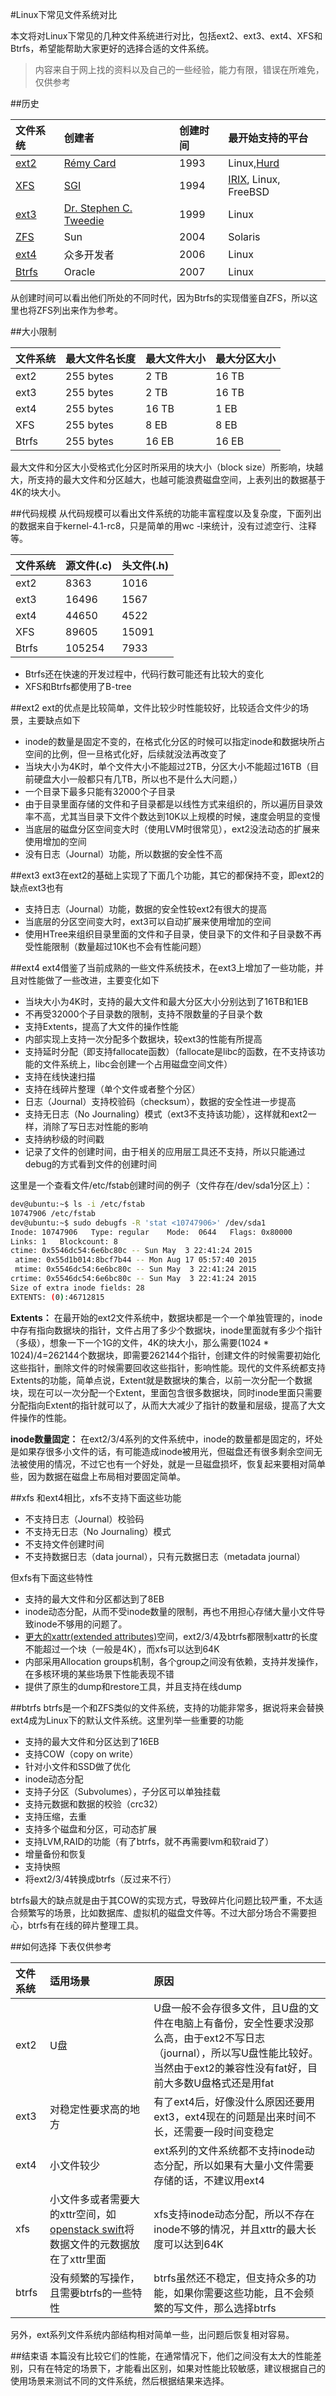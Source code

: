 #Linux下常见文件系统对比

本文将对Linux下常见的几种文件系统进行对比，包括ext2、ext3、ext4、XFS和Btrfs，希望能帮助大家更好的选择合适的文件系统。

>内容来自于网上找的资料以及自己的一些经验，能力有限，错误在所难免，仅供参考

##历史

| 文件系统 | 创建者 | 创建时间 |最开始支持的平台|
| :--- |  :--- |  :--- | :--- |
|[ext2](https://en.wikipedia.org/wiki/Ext2)|[Rémy Card](https://en.wikipedia.org/wiki/R%C3%A9my_Card)|1993|Linux,[Hurd](https://en.wikipedia.org/wiki/GNU_Hurd)|
|[XFS](https://en.wikipedia.org/wiki/XFS)|[SGI](https://en.wikipedia.org/wiki/Silicon_Graphics)| 1994|[IRIX](https://en.wikipedia.org/wiki/IRIX), Linux, FreeBSD|
|[ext3](https://en.wikipedia.org/wiki/Ext3)|[Dr. Stephen C. Tweedie](https://en.wikipedia.org/wiki/Stephen_Tweedie)| 1999|Linux|
|[ZFS](https://en.wikipedia.org/wiki/ZFS)|Sun| 2004|Solaris|
|[ext4](https://en.wikipedia.org/wiki/Ext4)|众多开发者| 2006|Linux|
|[Btrfs](https://en.wikipedia.org/wiki/Btrfs)|Oracle| 2007|Linux|

从创建时间可以看出他们所处的不同时代，因为Btrfs的实现借鉴自ZFS，所以这里也将ZFS列出来作为参考。

##大小限制

| 文件系统 | 最大文件名长度 | 最大文件大小 |最大分区大小|
| :--- |  :--- |  :--- | :--- |
|ext2|255 bytes |2 TB   |16 TB|
|ext3|255 bytes|    2 TB    |16 TB|
|ext4|255 bytes|    16 TB|  1 EB|
|XFS|255 bytes  |8 EB|  8 EB|
|Btrfs|255 bytes|   16 EB|  16 EB|

最大文件和分区大小受格式化分区时所采用的块大小（block size）所影响，块越大，所支持的最大文件和分区越大，也越可能浪费磁盘空间，上表列出的数据基于4K的块大小。

##代码规模
从代码规模可以看出文件系统的功能丰富程度以及复杂度，下面列出的数据来自于kernel-4.1-rc8，只是简单的用wc -l来统计，没有过滤空行、注释等。

| 文件系统 | 源文件(.c) | 头文件(.h) |
| :--- |  :--- |  :--- |
|ext2 |8363 |1016|
|ext3|16496 |1567|
|ext4|44650|    4522|
|XFS|89605  |15091|
|Btrfs|105254   |7933|

* Btrfs还在快速的开发过程中，代码行数可能还有比较大的变化
* XFS和Btrfs都使用了B-tree

##ext2
ext的优点是比较简单，文件比较少时性能较好，比较适合文件少的场景，主要缺点如下

* inode的数量是固定不变的，在格式化分区的时候可以指定inode和数据块所占空间的比例，但一旦格式化好，后续就没法再改变了
* 当块大小为4K时，单个文件大小不能超过2TB，分区大小不能超过16TB（目前硬盘大小一般都只有几TB，所以也不是什么大问题，）
* 一个目录下最多只能有32000个子目录
* 由于目录里面存储的文件和子目录都是以线性方式来组织的，所以遍历目录效率不高，尤其当目录下文件个数达到10K以上规模的时候，速度会明显的变慢
* 当底层的磁盘分区空间变大时（使用LVM时很常见），ext2没法动态的扩展来使用增加的空间
* 没有日志（Journal）功能，所以数据的安全性不高

##ext3
ext3在ext2的基础上实现了下面几个功能，其它的都保持不变，即ext2的缺点ext3也有

* 支持日志（Journal）功能，数据的安全性较ext2有很大的提高
* 当底层的分区空间变大时，ext3可以自动扩展来使用增加的空间
* 使用HTree来组织目录里面的文件和子目录，使目录下的文件和子目录数不再受性能限制（数量超过10K也不会有性能问题）

##ext4
ext4借鉴了当前成熟的一些文件系统技术，在ext3上增加了一些功能，并且对性能做了一些改进，主要变化如下

* 当块大小为4K时，支持的最大文件和最大分区大小分别达到了16TB和1EB
* 不再受32000个子目录数的限制，支持不限数量的子目录个数
* 支持Extents，提高了大文件的操作性能
* 内部实现上支持一次分配多个数据块，较ext3的性能有所提高
* 支持延时分配（即支持fallocate函数）（fallocate是libc的函数，在不支持该功能的文件系统上，libc会创建一个占用磁盘空间文件）
* 支持在线快速扫描
* 支持在线碎片整理（单个文件或者整个分区）
* 日志（Journal）支持校验码（checksum），数据的安全性进一步提高
* 支持无日志（No Journaling）模式（ext3不支持该功能），这样就和ext2一样，消除了写日志对性能的影响
* 支持纳秒级的时间戳
* 记录了文件的创建时间，由于相关的应用层工具还不支持，所以只能通过debug的方式看到文件的创建时间

这里是一个查看文件/etc/fstab创建时间的例子（文件存在/dev/sda1分区上）：
```bash
dev@ubuntu:~$ ls -i /etc/fstab
10747906 /etc/fstab
dev@ubuntu:~$ sudo debugfs -R 'stat <10747906>' /dev/sda1
Inode: 10747906   Type: regular    Mode:  0644   Flags: 0x80000
Links: 1   Blockcount: 8
ctime: 0x5546dc54:6e6bc80c -- Sun May  3 22:41:24 2015
 atime: 0x55d1b014:8bcf7b44 -- Mon Aug 17 05:57:40 2015
 mtime: 0x5546dc54:6e6bc80c -- Sun May  3 22:41:24 2015
crtime: 0x5546dc54:6e6bc80c -- Sun May  3 22:41:24 2015
Size of extra inode fields: 28
EXTENTS: (0):46712815
```


**Extents：** 在最开始的ext2文件系统中，数据块都是一个一个单独管理的，inode中存有指向数据块的指针，文件占用了多少个数据块，inode里面就有多少个指针（多级），想象一下一个1G的文件，4K的块大小，那么需要(1024 * 1024)/4=262144个数据块，即需要262144个指针，创建文件的时候需要初始化这些指针，删除文件的时候需要回收这些指针，影响性能。现代的文件系统都支持Extents的功能，简单点说，Extent就是数据块的集合，以前一次分配一个数据块，现在可以一次分配一个Extent，里面包含很多数据块，同时inode里面只需要分配指向Extent的指针就可以了，从而大大减少了指针的数量和层级，提高了大文件操作的性能。

**inode数量固定：** 在ext2/3/4系列的文件系统中，inode的数量都是固定的，坏处是如果存很多小文件的话，有可能造成inode被用光，但磁盘还有很多剩余空间无法被使用的情况，不过它也有一个好处，就是一旦磁盘损坏，恢复起来要相对简单些，因为数据在磁盘上布局相对要固定简单。

##xfs
和ext4相比，xfs不支持下面这些功能

* 不支持日志（Journal）校验码
* 不支持无日志（No Journaling）模式
* 不支持文件创建时间
* 不支持数据日志（data journal），只有元数据日志（metadata journal）

但xfs有下面这些特性

* 支持的最大文件和分区都达到了8EB
* inode动态分配，从而不受inode数量的限制，再也不用担心存储大量小文件导致inode不够用的问题了。
* [更大的xattr(extended attributes)](https://en.wikipedia.org/wiki/XFS#Extended_attributes)空间，ext2/3/4及btrfs都限制xattr的长度不能超过一个块（一般是4K），而xfs可以达到64K
* 内部采用Allocation groups机制，各个group之间没有依赖，支持并发操作，在多核环境的某些场景下性能表现不错
* 提供了原生的dump和restore工具，并且支持在线dump

##btrfs
btrfs是一个和ZFS类似的文件系统，支持的功能非常多，据说将来会替换ext4成为Linux下的默认文件系统。这里列举一些重要的功能

* 支持的最大文件和分区达到了16EB
* 支持COW（copy on write）
* 针对小文件和SSD做了优化
* inode动态分配
* 支持子分区（Subvolumes），子分区可以单独挂载
* 支持元数据和数据的校验（crc32）
* 支持压缩，去重
* 支持多个磁盘和分区，可动态扩展
* 支持LVM,RAID的功能（有了btrfs，就不再需要lvm和软raid了）
* 增量备份和恢复
* 支持快照
* 将ext2/3/4转换成btrfs（反过来不行）

btrfs最大的缺点就是由于其COW的实现方式，导致碎片化问题比较严重，不太适合频繁写的场景，比如数据库、虚拟机的磁盘文件等。不过大部分场合不需要担心，btrfs有在线的碎片整理工具。

##如何选择
下表仅供参考

|文件系统 |适用场景 |原因|
| :--- |  :--- |  :--- |
|ext2| U盘 |U盘一般不会存很多文件，且U盘的文件在电脑上有备份，安全性要求没那么高，由于ext2不写日志（journal），所以写U盘性能比较好。当然由于ext2的兼容性没有fat好，目前大多数U盘格式还是用fat|
|ext3 |对稳定性要求高的地方  |有了ext4后，好像没什么原因还要用ext3，ext4现在的问题是出来时间不长，还需要一段时间变稳定|
|ext4 |小文件较少 |ext系列的文件系统都不支持inode动态分配，所以如果有大量小文件需要存储的话，不建议用ext4|
|xfs |小文件多或者需要大的xttr空间，如[openstack swift](https://docs.openstack.org/developer/swift/)将数据文件的元数据放在了xttr里面 |xfs支持inode动态分配，所以不存在inode不够的情况，并且xttr的最大长度可以达到64K|
|btrfs |没有频繁的写操作，且需要btrfs的一些特性 |btrfs虽然还不稳定，但支持众多的功能，如果你需要这些功能，且不会频繁的写文件，那么选择btrfs|

另外，ext系列文件系统内部结构相对简单一些，出问题后恢复相对容易。

##结束语
本篇没有比较它们的性能，在通常情况下，他们之间没有太大的性能差别，只有在特定的场景下，才能看出区别，如果对性能比较敏感，建议根据自己的使用场景来测试不同的文件系统，然后根据结果来选择。
